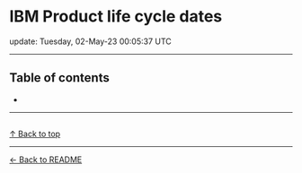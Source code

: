 # IBM Product life cycle dates

update: Tuesday, 02-May-23 00:05:37 UTC

---

## Table of contents


- [](#)


---





## 

[]()









[↑ Back to top](#table-of-contents)

---



[← Back to README](./README.md)